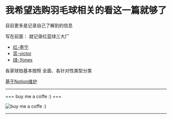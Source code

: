 # 我希望选购羽毛球相关的看这一篇就够了


目前更多是记录自己了解到的信息

<!--more-->

写在前面： 就记录红蓝绿三大厂

- [红-李宁](https://www.lining.com/badminton/)
- [蓝-victor](https://ca.victorsport.com/)
- [绿-Yonex](https://www.yonex.com/)


各家球拍基本按照 全面、各针对性类型分类

[基于Notion维护](https://hzss.notion.site/87e6e2ebb3a2474b88aeb5f660f837e5)


---

=== buy me a coffe :) ===


![buy me a coffe :)](https://unclehuzi.github.io/about/wechatPay.jpg#center)

--- 




<head> 
    <script defer src="https://use.fontawesome.com/releases/v5.0.13/js/all.js"></script> 
    <script defer src="https://use.fontawesome.com/releases/v5.0.13/js/v4-shims.js"></script> 
</head> 
<link rel="stylesheet" href="https://use.fontawesome.com/releases/v5.0.13/css/all.css">
